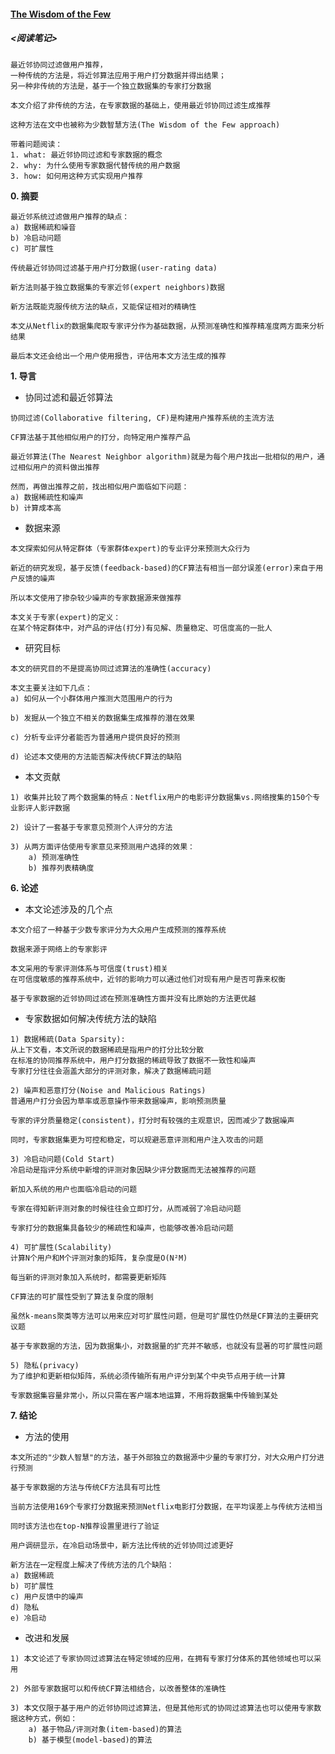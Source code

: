 #### [The Wisdom of the Few](https://github.com/dantezhao/paper-notes/blob/master/0002/The%20Wisdom%20of%20the%20Few.pdf)  
##### <阅读笔记>  
```shell  
最近邻协同过滤做用户推荐，
一种传统的方法是，将近邻算法应用于用户打分数据并得出结果；
另一种非传统的方法是，基于一个独立数据集的专家打分数据

本文介绍了非传统的方法，在专家数据的基础上，使用最近邻协同过滤生成推荐

这种方法在文中也被称为少数智慧方法(The Wisdom of the Few approach)

带着问题阅读：
1. what: 最近邻协同过滤和专家数据的概念  
2. why: 为什么使用专家数据代替传统的用户数据  
3. how: 如何用这种方式实现用户推荐
```  
 
**0. 摘要**  
```shell  
最近邻系统过滤做用户推荐的缺点：
a) 数据稀疏和噪音
b) 冷启动问题
c) 可扩展性

传统最近邻协同过滤基于用户打分数据(user-rating data)

新方法则基于独立数据集的专家近邻(expert neighbors)数据

新方法既能克服传统方法的缺点，又能保证相对的精确性

本文从Netflix的数据集爬取专家评分作为基础数据，从预测准确性和推荐精准度两方面来分析结果

最后本文还会给出一个用户使用报告，评估用本文方法生成的推荐
```  

**1. 导言**  
* 协同过滤和最近邻算法  
```shell  
协同过滤(Collaborative filtering, CF)是构建用户推荐系统的主流方法

CF算法基于其他相似用户的打分，向特定用户推荐产品

最近邻算法(The Nearest Neighbor algorithm)就是为每个用户找出一批相似的用户，通过相似用户的资料做出推荐

然而，再做出推荐之前，找出相似用户面临如下问题：
a) 数据稀疏性和噪声
b) 计算成本高
```  

* 数据来源  
```shell  
本文探索如何从特定群体（专家群体expert)的专业评分来预测大众行为

新近的研究发现，基于反馈(feedback-based)的CF算法有相当一部分误差(error)来自于用户反馈的噪声

所以本文使用了掺杂较少噪声的专家数据源来做推荐

本文关于专家(expert)的定义：
在某个特定群体中，对产品的评估(打分)有见解、质量稳定、可信度高的一批人
```  

* 研究目标  
```shell  
本文的研究目的不是提高协同过滤算法的准确性(accuracy)

本文主要关注如下几点：
a) 如何从一个小群体用户推测大范围用户的行为

b) 发掘从一个独立不相关的数据集生成推荐的潜在效果

c) 分析专业评分者能否为普通用户提供良好的预测

d) 论述本文使用的方法能否解决传统CF算法的缺陷

```  

* 本文贡献  
```shell  
1) 收集并比较了两个数据集的特点：Netflix用户的电影评分数据集vs.网络搜集的150个专业影评人影评数据

2) 设计了一套基于专家意见预测个人评分的方法

3) 从两方面评估使用专家意见来预测用户选择的效果：
    a) 预测准确性
    b) 推荐列表精确度

```  

**6. 论述**  
* 本文论述涉及的几个点  
```shell  
本文介绍了一种基于少数专家评分为大众用户生成预测的推荐系统

数据来源于网络上的专家影评

本文采用的专家评测体系与可信度(trust)相关
在可信度敏感的推荐系统中，近邻的影响力可以通过他们对现有用户是否可靠来权衡

基于专家数据的近邻协同过滤在预测准确性方面并没有比原始的方法更优越
```  
* 专家数据如何解决传统方法的缺陷  
```shell  
1) 数据稀疏(Data Sparsity):
从上下文看，本文所说的数据稀疏是指用户的打分比较分散
在标准的协同推荐系统中，用户打分数据的稀疏导致了数据不一致性和噪声
专家打分往往会涵盖大部分的评测对象，解决了数据稀疏问题

2) 噪声和恶意打分(Noise and Malicious Ratings)
普通用户打分会因为草率或恶意操作带来数据噪声，影响预测质量

专家的评分质量稳定(consistent)，打分时有较强的主观意识，因而减少了数据噪声

同时，专家数据集更为可控和稳定，可以规避恶意评测和用户注入攻击的问题

3) 冷启动问题(Cold Start)
冷启动是指评分系统中新增的评测对象因缺少评分数据而无法被推荐的问题

新加入系统的用户也面临冷启动的问题

专家在得知新评测对象的时候往往会立即打分，从而减弱了冷启动问题

专家打分的数据集具备较少的稀疏性和噪声，也能够改善冷启动问题

4) 可扩展性(Scalability)
计算N个用户和M个评测对象的矩阵，复杂度是O(N²M)

每当新的评测对象加入系统时，都需要更新矩阵

CF算法的可扩展性受到了算法复杂度的限制

虽然k-means聚类等方法可以用来应对可扩展性问题，但是可扩展性仍然是CF算法的主要研究议题

基于专家数据的方法，因为数据集小，对数据量的扩充并不敏感，也就没有显著的可扩展性问题

5) 隐私(privacy)
为了维护和更新相似矩阵，系统必须传输所有用户评分到某个中央节点用于统一计算

专家数据集容量非常小，所以只需在客户端本地运算，不用将数据集中传输到某处
```  

**7. 结论**
* 方法的使用  
```shell  
本文所述的"少数人智慧"的方法，基于外部独立的数据源中少量的专家打分，对大众用户打分进行预测

基于专家数据的方法与传统CF方法具有可比性

当前方法使用169个专家打分数据来预测Netflix电影打分数据，在平均误差上与传统方法相当

同时该方法也在top-N推荐设置里进行了验证

用户调研显示，在冷启动场景中，新方法比传统的近邻协同过滤更好

新方法在一定程度上解决了传统方法的几个缺陷：
a) 数据稀疏 
b) 可扩展性 
c) 用户反馈中的噪声 
d) 隐私 
e) 冷启动

```  

* 改进和发展  
```shell  
1) 本文论述了专家协同过滤算法在特定领域的应用，在拥有专家打分体系的其他领域也可以采用

2) 外部专家数据可以和传统CF算法相结合，以改善整体的准确性

3) 本文仅限于基于用户的近邻协同过滤算法，但是其他形式的协同过滤算法也可以使用专家数据这种方式，例如：
    a) 基于物品/评测对象(item-based)的算法
    b) 基于模型(model-based)的算法

```  